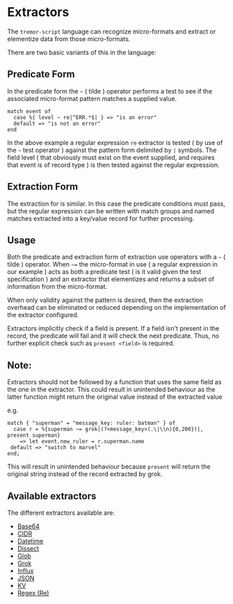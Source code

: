 # Extractors

The `tremor-script` language can recognize micro-formats and extract or elementize
data from those micro-formats.

There are two basic variants of this in the language:

## Predicate Form

In the predicate form the `~` ( tilde ) operator performs a test to see if the
associated micro-format pattern matches a supplied value.

```tremor
match event of
  case %{ level ~ re|^ERR.*$| } => "is an error"
  default => "is not an error"
end
```

In the above example a regular expression `re` extractor is tested ( by use of the `~` test operator ) against the pattern form delimited by `|` symbols. The field level ( that obviously must exist on the event supplied, and requires that event is of record type ) is then tested against the regular expression.

## Extraction Form

The extraction for is similar. In this case the predicate conditions must pass, but the
regular expression can be written with match groups and named matches extracted into a key/value record for further processing.

## Usage

Both the predicate and extraction form of extraction use operators with a `~` ( tilde ) operator. When `~=` the micro-format in use ( a regular expression in our example ) acts as both a predicate test ( is it valid given the test specification ) and an extractor that elementizes and returns a subset of information from the micro-format.

When only validity against the pattern is desired, then the extraction overhead can be eliminated or reduced depending on the implementation of the extractor configured.

Extractors implicitly check if a field is present. If a field isn't present in the record, the predicate will fail and it will check the next predicate. Thus, no further explicit check such as `present <field>` is required.

## Note:

Extractors should not be followed by a function that uses the same field as the one in the extractor. This could result in unintended behaviour as the latter function might return the original value instead of the extracted value

e.g.
```tremor
match { "superman" = "message_key: ruler: batman" } of
  case r = %{superman ~= grok|(?<message_key>(.\|\\n){0,200})|, present superman}
    => let event.new_ruler = r.superman.name
 default => "switch to marvel"
end;
```
This will result in unintended behaviour because `present` will return the original string instead of the record extracted by grok.

## Available extractors

The different extractors available are:

* [Base64](./base64)
* [CIDR](./cidr)
* [Datetime](./datetime)
* [Dissect](./dissect)
* [Glob](./glob)
* [Grok](./grok)
* [Influx](./influx)
* [JSON](./json)
* [KV](./kv)
* [Regex (Re)](./regex)
